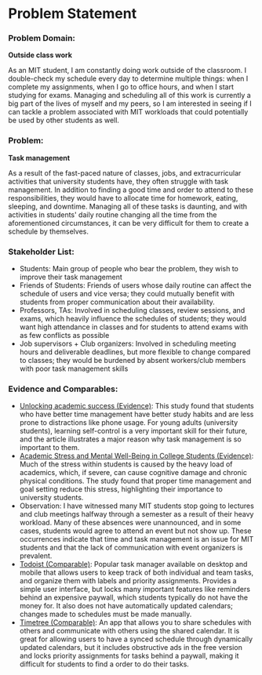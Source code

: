 # Problem Statement

### Problem Domain:

**Outside class work**

As an MIT student, I am constantly doing work outside of the classroom. I double-check my schedule every day to determine multiple things: when I complete my assignments, when I go to office hours, and when I start studying for exams. Managing and scheduling all of this work is currently a big part of the lives of myself and my peers, so I am interested in seeing if I can tackle a problem associated with MIT workloads that could potentially be used by other students as well.

### Problem:

**Task management**

As a result of the fast-paced nature of classes, jobs, and extracurricular activities that university students have, they often struggle with task management. In addition to finding a good time and order to attend to these responsibilities, they would have to allocate time for homework, eating, sleeping, and downtime. Managing all of these tasks is daunting, and with activities in students' daily routine changing all the time from the aforementioned circumstances, it can be very difficult for them to create a schedule by themselves.

### Stakeholder List:

- Students: Main group of people who bear the problem, they wish to improve their task management
- Friends of Students: Friends of users whose daily routine can affect the schedule of users and vice versa; they could mutually benefit with students from proper communication about their availability.
- Professors, TAs: Involved in scheduling classes, review sessions, and exams, which heavily influence the schedules of students; they would want high attendance in classes and for students to attend exams with as few conflicts as possible
- Job supervisors + Club organizers: Involved in scheduling meeting hours and deliverable deadlines, but more flexible to change compared to classes; they would be burdened by absent workers/club members with poor task management skills

### Evidence and Comparables:

- [Unlocking academic success (Evidence)](https://pmc.ncbi.nlm.nih.gov/articles/PMC11967054/): This study found that students who have better time management have better study habits and are less prone to distractions like phone usage. For young adults (university students), learning self-control is a very important skill for their future, and the article illustrates a major reason why task management is so important to them.
- [Academic Stress and Mental Well-Being in College Students (Evidence)](https://pmc.ncbi.nlm.nih.gov/articles/PMC9169886): Much of the stress within students is caused by the heavy load of academics, which, if severe, can cause cognitive damage and chronic physical conditions. The study found that proper time management and goal setting reduce this stress, highlighting their importance to university students.
- Observation: I have witnessed many MIT students stop going to lectures and club meetings halfway through a semester as a result of their heavy workload. Many of these absences were unannounced, and in some cases, students would agree to attend an event but not show up. These occurrences indicate that time and task management is an issue for MIT students and that the lack of communication with event organizers is prevalent.
- [Todoist (Comparable)](https://www.todoist.com/): Popular task manager available on desktop and mobile that allows users to keep track of both individual and team tasks, and organize them with labels and priority assignments. Provides a simple user interface, but locks many important features like reminders behind an expensive paywall, which students typically do not have the money for. It also does not have automatically updated calendars; changes made to schedules must be made manually.
- [Timetree (Comparable)](https://timetreeapp.com/intl/en): An app that allows you to share schedules with others and communicate with others using the shared calendar. It is great for allowing users to have a synced schedule through dynamically updated calendars, but it includes obstructive ads in the free version and locks priority assignments for tasks behind a paywall, making it difficult for students to find a order to do their tasks.
